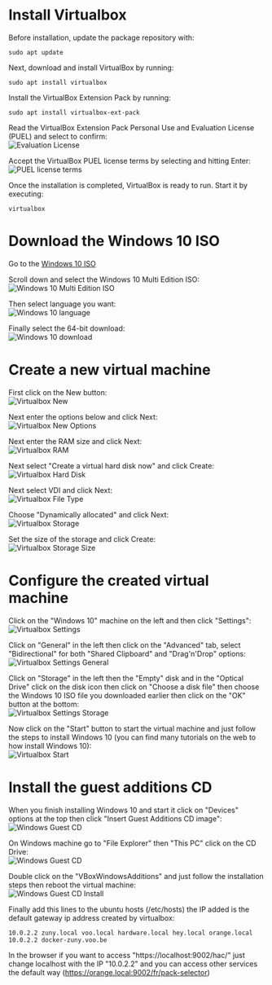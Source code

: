 # Install Virtualbox

Before installation, update the package repository with:
```
sudo apt update
```

Next, download and install VirtualBox by running:
```
sudo apt install virtualbox
```

Install the VirtualBox Extension Pack by running:
```
sudo apt install virtualbox-ext-pack
```

Read the VirtualBox Extension Pack Personal Use and Evaluation License (PUEL) and select <Ok> to confirm:\
![Evaluation License](https://phoenixnap.com/kb/wp-content/uploads/2024/03/vbox-extension-pack-license.png)

Accept the VirtualBox PUEL license terms by selecting <Yes> and hitting Enter:\
![PUEL license terms](https://phoenixnap.com/kb/wp-content/uploads/2024/03/agree-to-vbox-extension-pack-license-terms-1.png)

Once the installation is completed, VirtualBox is ready to run. Start it by executing:
```
virtualbox
```

# Download the Windows 10 ISO

Go to the [Windows 10 ISO](https://www.microsoft.com/en-us/software-download/windows10ISO)

Scroll down and select the Windows 10 Multi Edition ISO:\
![Windows 10 Multi Edition ISO](https://i.ibb.co/RccM6Zv/Screenshot-from-2024-07-18-11-12-16.png)

Then select language you want:\
![Windows 10 language](https://i.ibb.co/nCz5qZ4/Screenshot-from-2024-07-18-11-16-13.png)

Finally select the 64-bit download:\
![Windows 10 download](https://i.ibb.co/dmF5xfg/Screenshot-from-2024-07-18-11-18-49.png)

# Create a new virtual machine

First click on the New button:\
![Virtualbox New](https://i.ibb.co/1rwmq6j/virtualbox-new.png)

Next enter the options below and click Next:\
![Virtualbox New Options](https://i.ibb.co/P4ZcWrZ/Screenshot-from-2024-07-18-11-28-27.png)

Next enter the RAM size and click Next:\
![Virtualbox RAM](https://i.ibb.co/Bw6kGQ9/Screenshot-from-2024-07-18-11-29-48.png)

Next select "Create a virtual hard disk now" and click Create:\
![Virtualbox Hard Disk](https://i.ibb.co/XJrPz24/Screenshot-from-2024-07-18-11-31-20.png)

Next select VDI and click Next:\
![Virtualbox File Type](https://i.ibb.co/n1G1NNh/Screenshot-from-2024-07-18-11-32-49.png)

Choose "Dynamically allocated" and click Next:\
![Virtualbox Storage](https://i.ibb.co/KGM3bVx/Screenshot-from-2024-07-18-11-33-52.png)

Set the size of the storage and click Create:\
![Virtualbox Storage Size](https://i.ibb.co/Gp0Dw5d/Screenshot-from-2024-07-18-11-35-45.png)

# Configure the created virtual machine

Click on the "Windows 10" machine on the left and then click "Settings":\
![Virtualbox Settings](https://i.ibb.co/z8Yzvhy/virtualbox-settings.png)

Click on "General" in the left then click on the "Advanced" tab, select "Bidirectional" for both "Shared Clipboard" and "Drag'n'Drop" options:\
![Virtualbox Settings General](https://i.ibb.co/m60xX10/virtualbox-settings-general.png)

Click on "Storage" in the left then the "Empty" disk and in the "Optical Drive" click on the disk icon then click on "Choose a disk file" then choose the Windows 10 ISO file you downloaded earlier then click on the "OK" button at the bottom:\
![Virtualbox Settings Storage](https://i.ibb.co/Lr037c0/virtualbox-settings-storage.png)

Now click on the "Start" button to start the virtual machine and just follow the steps to install Windows 10 (you can find many tutorials on the web to how install Windows 10):\
![Virtualbox Start](https://i.ibb.co/f4hPCxX/virtualbox-start.png)

# Install the guest additions CD

When you finish installing Windows 10 and start it click on "Devices" options at the top then click "Insert Guest Additions CD image":\
![Windows Guest CD](https://i.ibb.co/S3X0kcn/windows-guest-cd.png)

On Windows machine go to "File Explorer" then "This PC" click on the CD Drive:\
![Windows Guest CD](https://i.ibb.co/RjN4d3j/windows-guest-cd-additions.png)

Double click on the "VBoxWindowsAdditions" and just follow the installation steps then reboot the virtual machine:\
![Windows Guest CD Install](https://i.ibb.co/17w90xb/windows-guest-cd-additions-install.png)

Finally add this lines to the ubuntu hosts (/etc/hosts) the IP added is the default gateway ip address created by virtualbox:
```
10.0.2.2 zuny.local voo.local hardware.local hey.local orange.local
10.0.2.2 docker-zuny.voo.be
```

In the browser if you want to access "https://localhost:9002/hac/" just change localhost with the IP "10.0.2.2" and you can access other services the default way (https://orange.local:9002/fr/pack-selector)

